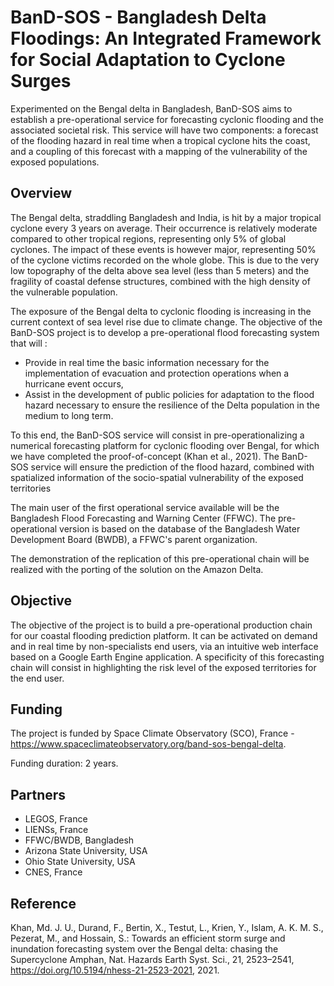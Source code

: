 # BanD-SOS - Bangladesh Delta Floodings: An Integrated Framework for Social Adaptation to Cyclone Surges
Experimented on the Bengal delta in Bangladesh, BanD-SOS aims to establish a pre-operational service for forecasting cyclonic flooding and the associated societal risk. This service will have two components: a forecast of the flooding hazard in real time when a tropical cyclone hits the coast, and a coupling of this forecast with a mapping of the vulnerability of the exposed populations.

## Overview
The Bengal delta, straddling Bangladesh and India, is hit by a major tropical cyclone every 3 years on average. Their occurrence is relatively moderate compared to other tropical regions, representing only 5% of global cyclones. The impact of these events is however major, representing 50% of the cyclone victims recorded on the whole globe. This is due to the very low topography of the delta above sea level (less than 5 meters) and the fragility of coastal defense structures, combined with the high density of the vulnerable population.

The exposure of the Bengal delta to cyclonic flooding is increasing in the current context of sea level rise due to climate change. The objective of the BanD-SOS project is to develop a pre-operational flood forecasting system that will :

- Provide in real time the basic information necessary for the implementation of evacuation and protection operations when a hurricane event occurs,
- Assist in the development of public policies for adaptation to the flood hazard necessary to ensure the resilience of the Delta population in the medium to long term.

To this end, the BanD-SOS service will consist in pre-operationalizing a numerical forecasting platform for cyclonic flooding over Bengal, for which we have completed the proof-of-concept (Khan et al., 2021). The BanD-SOS service will ensure the prediction of the flood hazard, combined with spatialized information of the socio-spatial vulnerability of the exposed territories

The main user of the first operational service available will be the Bangladesh Flood Forecasting and Warning Center (FFWC). The pre-operational version is based on the database of the Bangladesh Water Development Board (BWDB), a FFWC's parent organization.

The demonstration of the replication of this pre-operational chain will be realized with the porting of the solution on the Amazon Delta.

## Objective
The objective of the project is to build a pre-operational production chain for our coastal flooding prediction platform. It can be activated on demand and in real time by non-specialists end users, via an intuitive web interface based on a Google Earth Engine application. A specificity of this forecasting chain will consist in highlighting the risk level of the exposed territories for the end user.

## Funding
The project is funded by Space Climate Observatory (SCO), France - https://www.spaceclimateobservatory.org/band-sos-bengal-delta.

Funding duration: 2 years.

## Partners
- LEGOS, France
- LIENSs, France
- FFWC/BWDB, Bangladesh
- Arizona State University, USA
- Ohio State University, USA
- CNES, France

## Reference
Khan, Md. J. U., Durand, F., Bertin, X., Testut, L., Krien, Y., Islam, A. K. M. S., Pezerat, M., and Hossain, S.: Towards an efficient storm surge and inundation forecasting system over the Bengal delta: chasing the Supercyclone Amphan, Nat. Hazards Earth Syst. Sci., 21, 2523–2541, https://doi.org/10.5194/nhess-21-2523-2021, 2021.
